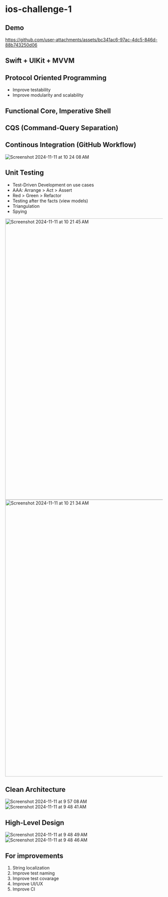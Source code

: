 # ios-challenge-1

## Demo
https://github.com/user-attachments/assets/bc341ac6-97ac-4dc5-846d-88b743250d06

## Swift + UIKit + MVVM

## Protocol Oriented Programming
- Improve testability
- Improve modularity and scalability

## Functional Core, Imperative Shell

## CQS (Command-Query Separation)

## Continous Integration (GitHub Workflow)
![Screenshot 2024-11-11 at 10 24 08 AM](https://github.com/user-attachments/assets/bc610660-95cd-460b-a517-6049765f813f)

## Unit Testing
- Test-Driven Development on use cases
- AAA: Arrange > Act > Assert
- Red > Green > Refactor
- Testing after the facts (view models)
- Triangulation
- Spying
<img width="899" alt="Screenshot 2024-11-11 at 10 21 45 AM" src="https://github.com/user-attachments/assets/deaa54b7-07f2-415a-a65c-cf0937662d22">
<img width="885" alt="Screenshot 2024-11-11 at 10 21 34 AM" src="https://github.com/user-attachments/assets/09bec52a-1100-4c5c-99b4-ffe25b97afe6">

## Clean Architecture
![Screenshot 2024-11-11 at 9 57 08 AM](https://github.com/user-attachments/assets/16e7138a-cb0a-4e39-aa50-612cca41deca)
![Screenshot 2024-11-11 at 9 48 41 AM](https://github.com/user-attachments/assets/9d3e2285-a88b-4afe-b0ec-3490262c585f)

## High-Level Design
![Screenshot 2024-11-11 at 9 48 49 AM](https://github.com/user-attachments/assets/d4c36fa3-9ad1-48c9-9e8d-06c0da1fcf4c)
![Screenshot 2024-11-11 at 9 48 46 AM](https://github.com/user-attachments/assets/bcddcf7e-24a7-4d50-9635-e70fe46518cb)

## For improvements
1. String localization
2. Improve test naming
3. Improve test covarage
4. Improve UI/UX
5. Improve CI
